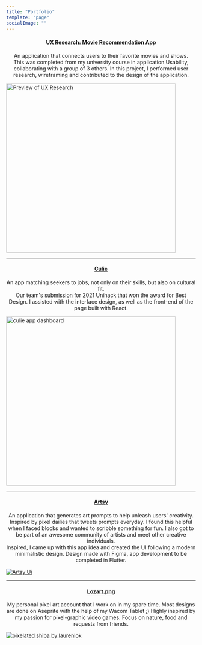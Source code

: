 ```yaml
---
title: "Portfolio"
template: "page"
socialImage: ""
---
```


<div align="left">
    <h4 align="center"><a href="/laurenlok-uiux.pdf" target="_blank">UX Research: Movie Recommendation App</a></h4>
    <p align="center">
        An application that connects users to their favorite movies and shows.</br> This was completed from my university course in application Usability, collaborating with a group of 3 others. In this project, I performed user research, wireframing and contributed to the design of the application.
    </p>
        <a href="/laurenlok-uiux.pdf" target="_blank"><img align="centre" src="/media/app.jpg" alt="Preview of UX Research" width=450></a>
</div>

---

<div align="left">
    <h4 align="center"><a href="https://www.figma.com/file/AVAtizhSlVVy540tcXFrPZ/Culie" target="_blank">Culie</a></h4>
    <p align="center">
       An app matching seekers to jobs, not only on their skills, but also on cultural fit.<br/>
       Our team's <a href="devpost.com/software/culie">submission</a> for 2021 Unihack that won the award for Best Design. I assisted with the interface design, as well as the front-end of the page built with React.
       </p>
        <a href="https://www.figma.com/file/AVAtizhSlVVy540tcXFrPZ/Culie" target="_blank"><img src="/media/culie-dashboard.png" width=450 alt="culie app dashboard"></a>
    </p>
</div>

---

<div align="left">
    <h4 align="center"><a href="https://www.figma.com/file/aBAzxvsuwDazZmmgToZKSS/artsyui" target="_blank">Artsy</a></h4>
    <p align="center">
       An application that generates art prompts to help unleash users' creativity. 
       </br>Inspired by pixel dailies that tweets prompts everyday. I found this helpful when I faced blocks and wanted to scribble something for fun. I also got to be part of an awesome community of artists and meet other creative individuals.
       </br>Inspired, I came up with this app idea and created the UI following a modern minimalistic design. Design made with Figma, app development to be completed in Flutter.
       </p>
        <a href="https://www.figma.com/file/aBAzxvsuwDazZmmgToZKSS/artsyui" target="_blank"><img src="/media/ui.png" alt="Artsy Ui"></a>
</div>


---

<div align="left">
    <h4 align="center"><a href="https://instagram.com/lozart.png" target="_blank">Lozart.png</a></h4>
    <p align="center">
       My personal pixel art account that I work on in my spare time. Most designs are done on Aseprite with the help of my Wacom Tablet ;) Highly inspired by my passion for pixel-graphic video games. Focus on nature, food and requests from friends.
       </p>
        <a href="https://www.instagram.com/p/CHMN4-sjLRi" target="_blank"><img src="/media/shiba.png" alt="pixelated shiba by laurenlok"></a>
</div>
